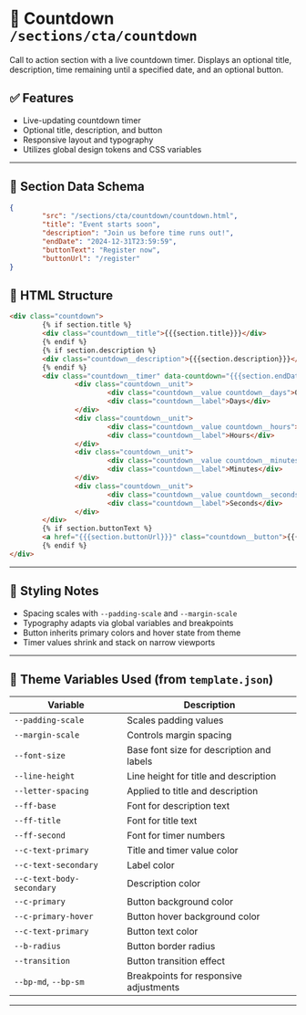 # 📂 Countdown `/sections/cta/countdown`

Call to action section with a live countdown timer. Displays an optional title, description, time remaining until a specified date, and an optional button.

## ✅ Features

-   Live-updating countdown timer
-   Optional title, description, and button
-   Responsive layout and typography
-   Utilizes global design tokens and CSS variables

---

## 🧾 Section Data Schema

```json
{
        "src": "/sections/cta/countdown/countdown.html",
        "title": "Event starts soon",
        "description": "Join us before time runs out!",
        "endDate": "2024-12-31T23:59:59",
        "buttonText": "Register now",
        "buttonUrl": "/register"
}
```

## 🧱 HTML Structure

```html
<div class="countdown">
        {% if section.title %}
        <div class="countdown__title">{{{section.title}}}</div>
        {% endif %}
        {% if section.description %}
        <div class="countdown__description">{{{section.description}}}</div>
        {% endif %}
        <div class="countdown__timer" data-countdown="{{{section.endDate}}}">
                <div class="countdown__unit">
                        <div class="countdown__value countdown__days">00</div>
                        <div class="countdown__label">Days</div>
                </div>
                <div class="countdown__unit">
                        <div class="countdown__value countdown__hours">00</div>
                        <div class="countdown__label">Hours</div>
                </div>
                <div class="countdown__unit">
                        <div class="countdown__value countdown__minutes">00</div>
                        <div class="countdown__label">Minutes</div>
                </div>
                <div class="countdown__unit">
                        <div class="countdown__value countdown__seconds">00</div>
                        <div class="countdown__label">Seconds</div>
                </div>
        </div>
        {% if section.buttonText %}
        <a href="{{{section.buttonUrl}}}" class="countdown__button">{{{section.buttonText}}}</a>
        {% endif %}
</div>
```

---

## 🎨 Styling Notes

-   Spacing scales with `--padding-scale` and `--margin-scale`
-   Typography adapts via global variables and breakpoints
-   Button inherits primary colors and hover state from theme
-   Timer values shrink and stack on narrow viewports

---

## 🧩 Theme Variables Used (from `template.json`)

| Variable                        | Description                                     |
| ------------------------------- | ----------------------------------------------- |
| `--padding-scale`               | Scales padding values                           |
| `--margin-scale`                | Controls margin spacing                         |
| `--font-size`                   | Base font size for description and labels       |
| `--line-height`                 | Line height for title and description           |
| `--letter-spacing`              | Applied to title and description                |
| `--ff-base`                     | Font for description text                       |
| `--ff-title`                    | Font for title text                             |
| `--ff-second`                   | Font for timer numbers                          |
| `--c-text-primary`              | Title and timer value color                     |
| `--c-text-secondary`            | Label color                                     |
| `--c-text-body-secondary`       | Description color                               |
| `--c-primary`                   | Button background color                         |
| `--c-primary-hover`             | Button hover background color                   |
| `--c-text-primary`              | Button text color                               |
| `--b-radius`                    | Button border radius                            |
| `--transition`                  | Button transition effect                        |
| `--bp-md`, `--bp-sm`            | Breakpoints for responsive adjustments          |

---
